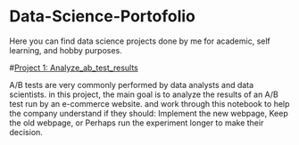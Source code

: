 # Data-Science-Portofolio
Here you can find data science projects done by me for academic, self learning, and hobby purposes.

#[Project 1: Analyze_ab_test_results](https://github.com/AmiraDeriny/Data-Science-Portofolio/blob/main/Analyze_ab_test_results_notebook.ipynb)

A/B tests are very commonly performed by data analysts and data scientists. in this project, the main goal is to analyze the results of an A/B test run by an e-commerce website. 
and work through this notebook to help the company understand if they should:
                                                                               Implement the new webpage,
                                                                               Keep the old webpage, or
                                                                               Perhaps run the experiment longer to make their decision.
